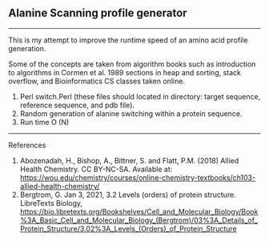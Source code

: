 ## Alanine Scanning profile generator  

<div>
    <div></div>
    <hr class="styled-hr" />
    <div></div>
</div>

This is my attempt to improve the runtime speed of an amino acid profile generation. 

Some of the concepts are taken from algorithm books such as introduction to algorithms in Cormen et al. 1989 sections in heap and sorting, stack overflow, and Bioinformatics CS classes taken online.  

1. Perl switch.Perl 
(these files should located in directory: target sequence, reference sequence, and pdb file). 
2. Random generation of alanine switching within a protein sequence.
3. Run time O (N)

<div>
    <div></div>
    <hr class="styled-hr" />
    <div></div>
</div>

References <br> 
1. Abozenadah, H., Bishop, A., Bittner, S. and Flatt, P.M. (2018) Allied Health Chemistry. CC BY-NC-SA.  Available at: https://wou.edu/chemistry/courses/online-chemistry-textbooks/ch103-allied-health-chemistry/ <br>
2. Bergtrom, G. Jan 3, 2021, 3.2 Levels (orders) of protein structure. LibreTexts Biology, https://bio.libretexts.org/Bookshelves/Cell_and_Molecular_Biology/Book%3A_Basic_Cell_and_Molecular_Biology_(Bergtrom)/03%3A_Details_of_Protein_Structure/3.02%3A_Levels_(Orders)_of_Protein_Structure

